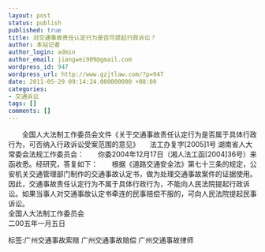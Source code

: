 ```yaml
---
layout: post
status: publish
published: true
title: 对交通事故责任认定行为是否可提起行政诉讼？
author: 本站记者
author_login: admin
author_email: jiangwei909@gmail.com
wordpress_id: 947
wordpress_url: http://www.gzjtlaw.com/?p=947
date: 2011-05-29 09:14:24.000000000 +08:00
categories:
- 交通诉讼
tags: []
comments: []
---
```

　　全国人大法制工作委员会文件《关于交通事故责任认定行为是否属于具体行政行为，可否纳入行政诉讼受案范围的意见》　　法工办复字[2005]1号 湖南省人大常委会法规工作委员会：　　你委2004年12月17日（湘人法工函[2004]36号）来函收悉。经研究，答复如下：　　根据《道路交通安全法》第七十三条的规定，公安机关交通管理部门制作的交通事故认定书，做为处理交通事故案件的证据使用。因此，交通事故责任认定行为不属于具体行政行为，不能向人民法院提起行政诉讼。如果当事人对交通事故认定书牵连的民事赔偿不服的，可向人民法院提起民事诉讼。　　　　　　　　　　　　　　　　　　　　　　　　　　　　　　　　　　 全国人大法制工作委员会　　　　　　　　　　　　　　　　　　　　　　　　　　　　　　　　　　　　 二00五年一月五日标签:广州交通事故索赔 广州交通事故赔偿 广州交通事故律师
